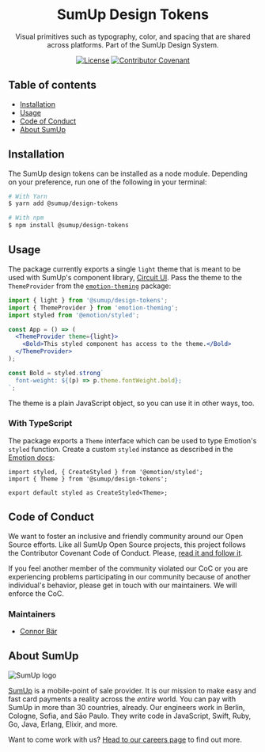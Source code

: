 <div align="center">

# SumUp Design Tokens

Visual primitives such as typography, color, and spacing that are shared across platforms. Part of the SumUp Design System.

[![License](https://img.shields.io/badge/license--lightgrey.svg)](https://github.com/sumup-oss/design-tokens/blob/main/LICENSE)
[![Contributor Covenant](https://img.shields.io/badge/Contributor%20Covenant-v1.4%20adopted-ff69b4.svg)](https://github.com/sumup-oss/icons/blob/main/CODE_OF_CONDUCT.md)

</div>

## Table of contents

- [Installation](#installation)
- [Usage](#usage)
- [Code of Conduct](#code-of-conduct)
- [About SumUp](#about-sumup)

## Installation

The SumUp design tokens can be installed as a node module. Depending on your preference, run one of the following in your terminal:

```sh
# With Yarn
$ yarn add @sumup/design-tokens

# With npm
$ npm install @sumup/design-tokens
```

## Usage

The package currently exports a single `light` theme that is meant to be used with SumUp's component library, [Circuit UI](https://github.com/sumup-oss/circuit-ui). Pass the theme to the `ThemeProvider` from the [`emotion-theming`](https://emotion.sh/docs/theming) package:

```jsx
import { light } from '@sumup/design-tokens';
import { ThemeProvider } from 'emotion-theming';
import styled from '@emotion/styled';

const App = () => (
  <ThemeProvider theme={light}>
    <Bold>This styled component has access to the theme.</Bold>
  </ThemeProvider>
);

const Bold = styled.strong`
  font-weight: ${(p) => p.theme.fontWeight.bold};
`;
```

The theme is a plain JavaScript object, so you can use it in other ways, too.

### With TypeScript

The package exports a `Theme` interface which can be used to type Emotion's `styled` function. Create a custom `styled` instance as described in the [Emotion docs](https://emotion.sh/docs/typescript):

```tsx
import styled, { CreateStyled } from '@emotion/styled';
import { Theme } from '@sumup/design-tokens';

export default styled as CreateStyled<Theme>;
```

## Code of Conduct

We want to foster an inclusive and friendly community around our Open Source efforts. Like all SumUp Open Source projects, this project follows the Contributor Covenant Code of Conduct. Please, [read it and follow it](CODE_OF_CONDUCT.md).

If you feel another member of the community violated our CoC or you are experiencing problems participating in our community because of another individual's behavior, please get in touch with our maintainers. We will enforce the CoC.

### Maintainers

- [Connor Bär](mailto:connor.baer@sumup.com)

## About SumUp

![SumUp logo](https://raw.githubusercontent.com/sumup-oss/assets/master/sumup-logo.svg?sanitize=true)

[SumUp](https://sumup.com) is a mobile-point of sale provider. It is our mission to make easy and fast card payments a reality across the _entire_ world. You can pay with SumUp in more than 30 countries, already. Our engineers work in Berlin, Cologne, Sofia, and Sāo Paulo. They write code in JavaScript, Swift, Ruby, Go, Java, Erlang, Elixir, and more.

Want to come work with us? [Head to our careers page](https://sumup.com/careers) to find out more.
